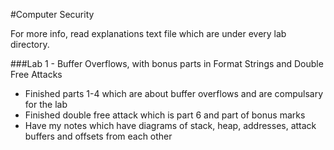 #Computer Security

For more info, read explanations text file which are under every lab directory.

###Lab 1 - Buffer Overflows, with bonus parts in Format Strings and Double Free Attacks
- Finished parts 1-4 which are about buffer overflows and are compulsary for the lab
- Finished double free attack which is part 6 and part of bonus marks
- Have my notes which have diagrams of stack, heap, addresses, attack buffers and offsets from each other

